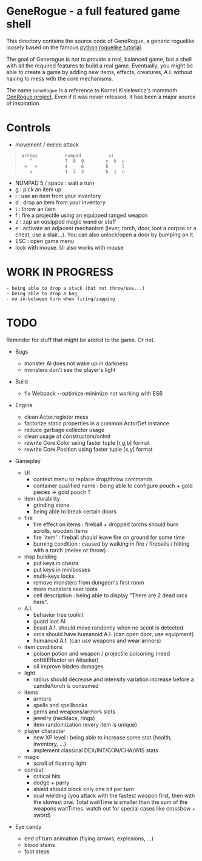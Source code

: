 # GeneRogue - a full featured game shell
This directory contains the source code of GeneRogue, a generic roguelike loosely based on the famous [python roguelike tutorial](http://www.roguebasin.com/index.php?title=Complete_Roguelike_Tutorial,_using_python%2Blibtcod).

The goal of Generogue is not to provide a real, balanced game, but a shell with all the required features to build a real game. Eventually, you might be able to create a game by adding new items, effects, creatures, A.I. without having to mess with the core mechanisms.

The name `GeneRogue` is a reference to Kornel Kisielewicz's mammoth [GenRogue project](http://www.roguebasin.com/index.php?title=GenRogue). Even if it was never released, it has been a major source of inspiration.

# Controls

* movement / melee attack

>     arrows          numpad          vi
>        ^            7  8  9        y  k  u
>      <   >          4     6        h     l
>        v            1  2  3        b  j  n

* NUMPAD 5 / space : wait a turn
* g : pick an item up
* i : use an item from your inventory
* d : drop an item from your inventory
* t : throw an item
* f : fire a projectile using an equipped ranged weapon
* z : zap an equipped magic wand or staff
* e : activate an adjacent mechanism (lever, torch, door, loot a corpse or a chest, use a stair...). You can also unlock/open a door by bumping on it.
* ESC : open game menu
* look with mouse. UI also works with mouse

# WORK IN PROGRESS
    - being able to drop a stack (but not throw/use...)
    - being able to drop a bag
    - no in-between turn when firing/zapping

# TODO

Reminder for stuff that might be added to the game. Or not.
* Bugs
    - monster AI does not wake up in darkness
    - monsters don't see the player's light

* Build
    - fix Webpack --optimize-minimize not working with ES6

* Engine
    - clean Actor.register mess
    - factorize static properties in a common ActorDef instance
    - reduce garbage collector usage
    - clean usage of constructors/onInit
    - rewrite Core.Color using faster tuple [r,g,b] format
    - rewrite Core.Position using faster tuple [x,y] format

* Gameplay
    - UI
        - context menu to replace drop/throw commands
        - container qualified name : being able to configure pouch + gold pieces => gold pouch ?
    - item durability
        - grinding stone
        - being able to break certain doors
    - fire
        - fire effect on items : fireball + dropped torchs should burn scrolls, wooden items
        - fire 'item' : fireball should leave fire on ground for some time
        - burning condition : caused by walking in fire / fireballs / hitting with a torch (melee or throw)
    - map building
        - put keys in chests
        - put keys in minibosses
        - multi-keys locks
        - remove monsters from dungeon's first room
        - more monsters near loots
        - cell description : being able to display "There are 2 dead orcs here".
    - A.I.
        - behavior tree toolkit
        - guard loot AI
        - beast A.I. should move randomly when no scent is detected
        - orcs should have humanoid A.I. (can open door, use equipment)
        - humanoid A.I. (can use weapons and wear armors)
    - item conditions
        - poison potion and weapon / projectile poisoning (need onHitEffector on Attacker)
        - oil improve blades damages
    - light
        - radius should decrease and intensity variation increase before a candle/torch is consumed
    - items
        - armors
        - spells and spellbooks
        - gems and weapons/armors slots
        - jewelry (necklace, rings)
        - item randomization (every item is unique)
    - player character
        - new XP level : being able to increase some stat (health, inventory, ...)
        - implement classical DEX/INT/CON/CHA/WIS stats
    - magic
        - scroll of floating light
    - combat
        - critical hits
        - dodge + parry
        - shield should block only one hit per turn
        - dual wielding (you attack with the fastest weapon first, then with the slowest one. Total waitTime is smaller than the sum of the weapons waitTimes. watch out for special cases like crossbow + sword)

* Eye candy
    - end of turn animation (flying arrows, explosions, ...)
    - blood stains
    - foot steps
